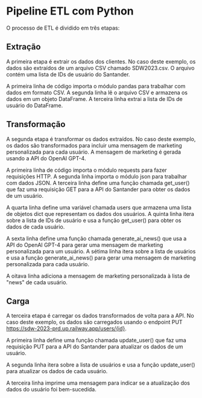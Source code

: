 # Pipeline ETL com Python

O processo de ETL é dividido em três etapas:

## Extração

A primeira etapa é extrair os dados dos clientes. No caso deste exemplo, os dados são extraídos de um arquivo CSV chamado SDW2023.csv. O arquivo contém uma lista de IDs de usuário do Santander.

A primeira linha de código importa o módulo pandas para trabalhar com dados em formato CSV. A segunda linha lê o arquivo CSV e armazena os dados em um objeto DataFrame. A terceira linha extrai a lista de IDs de usuário do DataFrame.

## Transformação

A segunda etapa é transformar os dados extraídos. No caso deste exemplo, os dados são transformados para incluir uma mensagem de marketing personalizada para cada usuário. A mensagem de marketing é gerada usando a API do OpenAI GPT-4.

A primeira linha de código importa o módulo requests para fazer requisições HTTP. A segunda linha importa o módulo json para trabalhar com dados JSON. A terceira linha define uma função chamada get_user() que faz uma requisição GET para a API do Santander para obter os dados de um usuário.

A quarta linha define uma variável chamada users que armazena uma lista de objetos dict que representam os dados dos usuários. A quinta linha itera sobre a lista de IDs de usuário e usa a função get_user() para obter os dados de cada usuário.

A sexta linha define uma função chamada generate_ai_news() que usa a API do OpenAI GPT-4 para gerar uma mensagem de marketing personalizada para um usuário. A sétima linha itera sobre a lista de usuários e usa a função generate_ai_news() para gerar uma mensagem de marketing personalizada para cada usuário.

A oitava linha adiciona a mensagem de marketing personalizada à lista de "news" de cada usuário.


## Carga

A terceira etapa é carregar os dados transformados de volta para a API. No caso deste exemplo, os dados são carregados usando o endpoint PUT https://sdw-2023-prd.up.railway.app/users/{id}.

A primeira linha define uma função chamada update_user() que faz uma requisição PUT para a API do Santander para atualizar os dados de um usuário.

A segunda linha itera sobre a lista de usuários e usa a função update_user() para atualizar os dados de cada usuário.

A terceira linha imprime uma mensagem para indicar se a atualização dos dados do usuário foi bem-sucedida.



